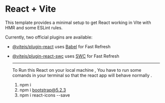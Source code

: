 # React + Vite

This template provides a minimal setup to get React working in Vite with HMR and some ESLint rules.

Currently, two official plugins are available:

- [@vitejs/plugin-react](https://github.com/vitejs/vite-plugin-react/blob/main/packages/plugin-react/README.md) uses [Babel](https://babeljs.io/) for Fast Refresh
- [@vitejs/plugin-react-swc](https://github.com/vitejs/vite-plugin-react-swc) uses [SWC](https://swc.rs/) for Fast Refresh

  <hr/>

  To Run this React on your local machine , You have to run some comands in your terminal so that the react app will behave normally .
  1. npm i
  2. npm i bootstrap@5.2.3
  3. npm i react-icons --save
     
